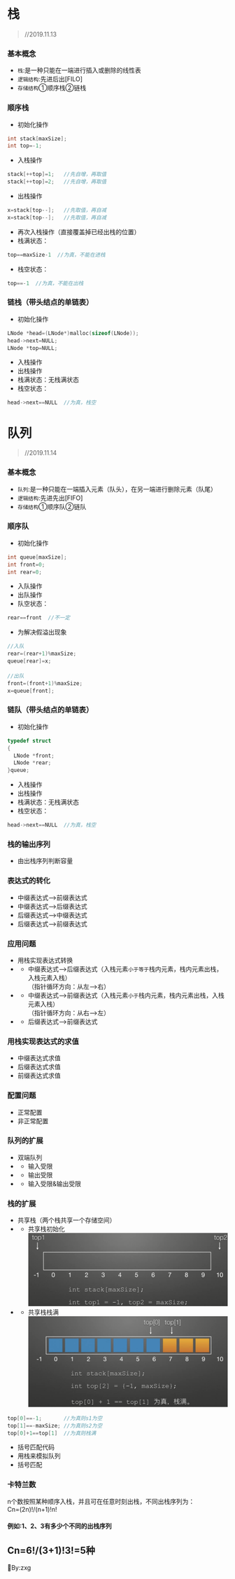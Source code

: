# 栈  
> //2019.11.13  
### 基本概念  
- `栈`:是一种只能在一端进行插入或删除的线性表  
- `逻辑结构`:先进后出[FILO]  
- `存储结构`①顺序栈②链栈  
### 顺序栈  
- 初始化操作  
```c
int stack[maxSize];
int top=-1;
```
- 入栈操作
```c
stack[++top]=1;   //先自增，再取值
stack[++top]=2;   //先自增，再取值
```
- 出栈操作
```c
x=stack[top--];   //先取值，再自减
x=stack[top--];   //先取值，再自减
```
- 再次入栈操作（直接覆盖掉已经出栈的位置）  
- 栈满状态：
```c
top==maxSize-1  //为真，不能在进栈
```
- 栈空状态：
```c
top==-1  //为真，不能在出栈
```
### 链栈（带头结点的单链表）  
- 初始化操作 
```c
LNode *head=(LNode*)malloc(sizeof(LNode));
head->next=NULL;
LNode *top=NULL;
```
- 入栈操作  
- 出栈操作  
- 栈满状态：无栈满状态
- 栈空状态：
```c
head->next==NULL  //为真，栈空
```
# 队列  
> //2019.11.14  
### 基本概念  
- `队列`:是一种只能在一端插入元素（队头），在另一端进行删除元素（队尾）  
- `逻辑结构`:先进先出[FIFO]  
- `存储结构`①顺序队②链队  
### 顺序队  
- 初始化操作  
```c
int queue[maxSize];
int front=0;
int rear=0;
```
- 入队操作  
- 出队操作  
- 队空状态：
```c
rear==front  //不一定
```
- 为解决假溢出现象
```c
//入队
rear=(rear+1)%maxSize;
queue[rear]=x;

//出队
front=(front+1)%maxSize;
x=queue[front];

```
### 链队（带头结点的单链表）  
- 初始化操作  
```c
typedef struct
{
  LNode *front;
  LNode *rear;
}queue;
```
- 入栈操作  
- 出栈操作  
- 栈满状态：无栈满状态
- 栈空状态：
```c
head->next==NULL  //为真，栈空
```
### 栈的输出序列  
- 由出栈序列判断容量  
### 表达式的转化  
- 中缀表达式——>前缀表达式  
- 中缀表达式——>后缀表达式  
- 后缀表达式——>中缀表达式  
- 后缀表达式——>前缀表达式  
### 应用问题
- 用栈实现表达式转换  
- - 中缀表达式——>后缀表达式（入栈元素`小于等于`栈内元素，栈内元素出栈，入栈元素入栈）  
（指针循环方向：从左——>右）  
- - 中缀表达式——>前缀表达式（入栈元素`小于`栈内元素，栈内元素出栈，入栈元素入栈）  
（指针循环方向：从右——>左）  
- - 后缀表达式——>前缀表达式  
### 用栈实现表达式的求值  
- 中缀表达式求值  
- 后缀表达式求值  
- 前缀表达式求值  
### 配置问题  
- 正常配置
- 非正常配置  
### 队列的扩展  
- 双端队列  
- - 输入受限  
- - 输出受限  
- - 输入受限&输出受限  
### 栈的扩展  
- 共享栈（两个栈共享一个存储空间）  
- - 共享栈初始化![共享栈初始化](/2.栈与队列/png/共享栈初始化.png)
- - 共享栈栈满![共享栈栈满](/2.栈与队列/png/共享栈栈满.png)
```c
top[0]==-1;       //为真则s1为空
top[1]==-maxSize; //为真则s2为空
top[0]+1==top[1]  //为真则栈满
```
- 括号匹配代码  
- 用栈来模拟队列  
- 括号匹配  
### 卡特兰数
n个数按照某种顺序入栈，并且可在任意时刻出栈，不同出栈序列为：  
Cn=(2n)!/(n+1)!n!  
#### 例如:1、2、3有多少个不同的出栈序列  
Cn=6!/(3+1)!3!=5种  
---
:bookmark:By:zxg  
